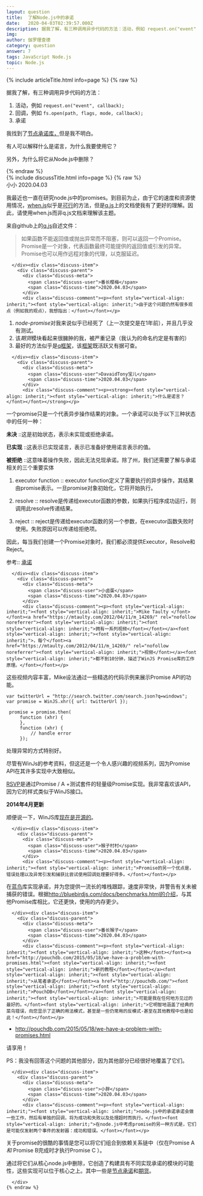 ```yaml
---
layout: question
title:  了解Node.js中的承诺
date:   2020-04-03T02:39:57.000Z
description: 据我了解，有三种调用异步代码的方法：活动，例如 request.on("event", callback);回调，例如 fs.open(path,...
img: 
author: 伽罗理查德
category: question
answer: 7
tags: JavaScript Node.js
topic: Node.js
---
```

<div class="article-root">
  <div class="article">
    {% include articleTitle.html info=page %}
    {% raw %}
    <div class="article-content"><p><font style="vertical-align: inherit;"><font style="vertical-align: inherit;">据我了解，有三种调用异步代码的方法：</font></font></p>

<ol>
<li><font style="vertical-align: inherit;"><font style="vertical-align: inherit;">活动，例如 </font></font><code>request.on("event", callback);</code></li>
<li><font style="vertical-align: inherit;"><font style="vertical-align: inherit;">回调，例如 </font></font><code>fs.open(path, flags, mode, callback);</code></li>
<li><font style="vertical-align: inherit;"><font style="vertical-align: inherit;">承诺</font></font></li>
</ol>

<p><font style="vertical-align: inherit;"><font style="vertical-align: inherit;">我找到了</font></font><a href="https://github.com/kriszyp/node-promise" rel="nofollow noreferrer"><font style="vertical-align: inherit;"><font style="vertical-align: inherit;">节点承诺库，</font></font></a><font style="vertical-align: inherit;"><font style="vertical-align: inherit;">但是我不明白。</font></font></p>

<p><font style="vertical-align: inherit;"><font style="vertical-align: inherit;">有人可以解释什么是诺言，为什么我要使用它？</font></font></p>

<p><font style="vertical-align: inherit;"><font style="vertical-align: inherit;">另外，为什么将它从Node.js中删除？</font></font></p></div>
    {% endraw %}
  </div>

  <div class="discuss-wrapper">
    {% include discussTitle.html info=page %}
    {% raw %}
    <div class="discuss-item">
        <div class="discuss-parent">
          <div class="discuss-meta">
            <span class="discuss-user">小小</span>
            <span class="discuss-time">2020.04.03</span>
          </div>
          <div class="discuss-comment"><p><font style="vertical-align: inherit;"><font style="vertical-align: inherit;">我最近也一直在研究node.js中的promises。</font><font style="vertical-align: inherit;">到目前为止，</font><font style="vertical-align: inherit;">由于它的速度和资源使用情况，</font></font><a href="https://github.com/cujojs/when" rel="nofollow"><font style="vertical-align: inherit;"><font style="vertical-align: inherit;">when.js</font></font></a><font style="vertical-align: inherit;"><font style="vertical-align: inherit;">似乎是</font><a href="https://github.com/cujojs/when" rel="nofollow"><font style="vertical-align: inherit;">可行</font></a><font style="vertical-align: inherit;">的方法，但是</font></font><a href="https://github.com/kriskowal/q/wiki/API-Reference" rel="nofollow"><font style="vertical-align: inherit;"><font style="vertical-align: inherit;">q.js</font></font></a><font style="vertical-align: inherit;"><font style="vertical-align: inherit;">上的文档</font><font style="vertical-align: inherit;">使我有了更好的理解。</font><font style="vertical-align: inherit;">因此，请使用when.js而非q.js文档来理解该主题。</font></font></p>

<p><font style="vertical-align: inherit;"><font style="vertical-align: inherit;">来自</font><font style="vertical-align: inherit;">github上</font><font style="vertical-align: inherit;">的</font></font><a href="https://github.com/kriskowal/q" rel="nofollow"><font style="vertical-align: inherit;"><font style="vertical-align: inherit;">q.js</font></font></a><font style="vertical-align: inherit;"><font style="vertical-align: inherit;">自述文件：</font></font></p>

<blockquote>
  <p><font style="vertical-align: inherit;"><font style="vertical-align: inherit;">如果函数不能返回值或抛出异常而不阻塞，则可以返回一个Promise。</font><font style="vertical-align: inherit;">Promise是一个对象，代表函数最终可能提供的返回值或引发的异常。</font><font style="vertical-align: inherit;">Promise也可以用作远程对象的代理，以克服延迟。</font></font></p>
</blockquote></div>
        </div>
        
      </div><div class="discuss-item">
        <div class="discuss-parent">
          <div class="discuss-meta">
            <span class="discuss-user">番长樱梅</span>
            <span class="discuss-time">2020.04.03</span>
          </div>
          <div class="discuss-comment"><p><font style="vertical-align: inherit;"><font style="vertical-align: inherit;">由于这个问题仍然有很多观点（例如我的观点），我想指出：</font></font></p>

<ol>
<li><em><font style="vertical-align: inherit;"><font style="vertical-align: inherit;">node-promise</font></font></em><font style="vertical-align: inherit;"><font style="vertical-align: inherit;">对我来说似乎已经死了（上一次提交是在1年前），并且几乎没有测试。</font></font></li>
<li><font style="vertical-align: inherit;"><font style="vertical-align: inherit;">该</font></font><em><font style="vertical-align: inherit;"><font style="vertical-align: inherit;">期货</font></font></em><font style="vertical-align: inherit;"><font style="vertical-align: inherit;">模块看起来很臃肿的我，被严重记录（我认为的命名约定是有害的）</font></font></li>
<li><font style="vertical-align: inherit;"><font style="vertical-align: inherit;">最好的方法似乎是</font></font><a href="https://github.com/kriskowal/q"><font style="vertical-align: inherit;"><font style="vertical-align: inherit;">q框架</font></font></a><font style="vertical-align: inherit;"><font style="vertical-align: inherit;">，该</font><a href="https://github.com/kriskowal/q"><font style="vertical-align: inherit;">框架</font></a><font style="vertical-align: inherit;">既活跃又有据可查。</font></font></li>
</ol></div>
        </div>
        
      </div><div class="discuss-item">
        <div class="discuss-parent">
          <div class="discuss-meta">
            <span class="discuss-user">DavaidTony宝儿</span>
            <span class="discuss-time">2020.04.03</span>
          </div>
          <div class="discuss-comment"><p><strong><font style="vertical-align: inherit;"><font style="vertical-align: inherit;">什么是诺言？</font></font></strong></p>

<p><font style="vertical-align: inherit;"><font style="vertical-align: inherit;">一个promise只是一个代表异步操作结果的对象。</font><font style="vertical-align: inherit;">一个承诺可以处于以下三种状态中的任何一种：</font></font></p>

<p><strong><font style="vertical-align: inherit;"><font style="vertical-align: inherit;">未决</font></font></strong><font style="vertical-align: inherit;"><font style="vertical-align: inherit;"> ::这是初始状态，表示未实现或拒绝承诺。</font></font></p>

<p><strong><font style="vertical-align: inherit;"><font style="vertical-align: inherit;">已实现</font></font></strong><font style="vertical-align: inherit;"><font style="vertical-align: inherit;"> ::这表示已实现诺言，表示已准备好使用诺言表示的值。</font></font></p>

<p><strong><font style="vertical-align: inherit;"><font style="vertical-align: inherit;">被拒绝</font></font></strong><font style="vertical-align: inherit;"><font style="vertical-align: inherit;"> ::这意味着操作失败，因此无法兑现承诺。</font><font style="vertical-align: inherit;">除了州，我们还需要了解与承诺相关的三个重要实体</font></font></p>

<ol>
<li><p><font style="vertical-align: inherit;"><font style="vertical-align: inherit;">executor function :: executor function定义了需要执行的异步操作，其结果由promise表示。</font><font style="vertical-align: inherit;">一旦promise对象初始化，它将开始执行。</font></font></p></li>
<li><p><font style="vertical-align: inherit;"><font style="vertical-align: inherit;">resolve :: resolve是传递给executor函数的参数，如果执行程序成功运行，则调用此resolve传递结果。</font></font></p></li>
<li><p><font style="vertical-align: inherit;"><font style="vertical-align: inherit;">reject :: reject是传递给executor函数的另一个参数，在executor函数失败时使用。</font><font style="vertical-align: inherit;">失败原因可以传递给拒绝项。</font></font></p></li>
</ol>

<p><font style="vertical-align: inherit;"><font style="vertical-align: inherit;">因此，每当我们创建一个Promise对象时，我们都必须提供Executor，Resolve和Reject。 </font></font></p>

<p><font style="vertical-align: inherit;"><font style="vertical-align: inherit;">参考:: </font></font><a href="https://rishabh.io/misc/promises.html" rel="nofollow noreferrer"><font style="vertical-align: inherit;"><font style="vertical-align: inherit;">承诺</font></font></a></p></div>
        </div>
        
      </div><div class="discuss-item">
        <div class="discuss-parent">
          <div class="discuss-meta">
            <span class="discuss-user">小卤蛋</span>
            <span class="discuss-time">2020.04.03</span>
          </div>
          <div class="discuss-comment"><p><font style="vertical-align: inherit;"><font style="vertical-align: inherit;">Mike Taulty </font></font><a href="https://mtaulty.com/2012/04/11/m_14269/" rel="nofollow noreferrer"><font style="vertical-align: inherit;"><font style="vertical-align: inherit;">拥有一系列视频</font></font></a><font style="vertical-align: inherit;"><font style="vertical-align: inherit;">，每个</font><a href="https://mtaulty.com/2012/04/11/m_14269/" rel="nofollow noreferrer"><font style="vertical-align: inherit;">视频</font></a><font style="vertical-align: inherit;">都不到10分钟，描述了WinJS Promise库的工作原理。</font></font></p>

<p><font style="vertical-align: inherit;"><font style="vertical-align: inherit;">这些视频内容丰富，Mike设法通过一些精选的代码示例来展示Promise API的功能。</font></font></p>

<pre><code>var twitterUrl = "http://search.twitter.com/search.json?q=windows";<font></font>
var promise = WinJS.xhr({ url: twitterUrl });<font></font>
<font></font>
 promise = promise.then(<font></font>
     function (xhr) {<font></font>
     },<font></font>
     function (xhr) {<font></font>
         // handle error<font></font>
     });<font></font>
</code></pre>

<p><font style="vertical-align: inherit;"><font style="vertical-align: inherit;">处理异常的方式特别好。</font></font></p>

<p><font style="vertical-align: inherit;"><font style="vertical-align: inherit;">尽管有WinJs的参考资料，但这还是一个令人感兴趣的视频系列，因为Promise API在其许多实现中大致相似。</font></font></p>

<p><a href="https://github.com/tildeio/rsvp.js?utm_source=javascriptweekly" rel="nofollow noreferrer"><font style="vertical-align: inherit;"><font style="vertical-align: inherit;">RSVP</font></font></a><font style="vertical-align: inherit;"><font style="vertical-align: inherit;">是通过Promise / A +测试套件的轻量级Promise实现。</font><font style="vertical-align: inherit;">我非常喜欢该API，因为它的样式类似于WinJS接口。</font></font></p>

<p><strong><font style="vertical-align: inherit;"><font style="vertical-align: inherit;">2014年4月更新</font></font></strong></p>

<p><font style="vertical-align: inherit;"><font style="vertical-align: inherit;">顺便说一下，WinJS库</font></font><a href="https://github.com/winjs/winjs" rel="nofollow noreferrer"><font style="vertical-align: inherit;"><font style="vertical-align: inherit;">现在是开源的</font></font></a><font style="vertical-align: inherit;"><font style="vertical-align: inherit;">。</font></font></p></div>
        </div>
        
      </div><div class="discuss-item">
        <div class="discuss-parent">
          <div class="discuss-meta">
            <span class="discuss-user">猴子村村</span>
            <span class="discuss-time">2020.04.03</span>
          </div>
          <div class="discuss-comment"><p><font style="vertical-align: inherit;"><font style="vertical-align: inherit;">Promise的另一个优点是，错误处理以及异常引发和捕获比尝试使用回调处理要好得多。</font></font></p>

<p><font style="vertical-align: inherit;"><font style="vertical-align: inherit;">在</font></font><a href="https://github.com/petkaantonov/bluebird" rel="nofollow"><font style="vertical-align: inherit;"><font style="vertical-align: inherit;">蓝鸟</font></font></a><font style="vertical-align: inherit;"><font style="vertical-align: inherit;">库实现承诺，并为您提供一流长的堆栈跟踪，速度非常快，并警告有关未被捕获的错误。</font><font style="vertical-align: inherit;">根据</font><a href="http://bluebirdjs.com/docs/benchmarks.html" rel="nofollow"><font style="vertical-align: inherit;">http://bluebirdjs.com/docs/benchmarks.html的介绍</font></a><font style="vertical-align: inherit;">，与其他Promise库相比，它还更快，使用的内存更少。</font></font><a href="http://bluebirdjs.com/docs/benchmarks.html" rel="nofollow"><font style="vertical-align: inherit;"></font></a></p></div>
        </div>
        
      </div><div class="discuss-item">
        <div class="discuss-parent">
          <div class="discuss-meta">
            <span class="discuss-user">番长猴子</span>
            <span class="discuss-time">2020.04.03</span>
          </div>
          <div class="discuss-comment"><p><font style="vertical-align: inherit;"><font style="vertical-align: inherit;">这种</font></font><a href="http://pouchdb.com/2015/05/18/we-have-a-problem-with-promises.html"><font style="vertical-align: inherit;"><font style="vertical-align: inherit;">新的教程</font></font></a><font style="vertical-align: inherit;"><font style="vertical-align: inherit;">从笔者承诺</font></font><a href="http://pouchdb.com/"><font style="vertical-align: inherit;"><font style="vertical-align: inherit;">PouchDB</font></font></a><font style="vertical-align: inherit;"><font style="vertical-align: inherit;">可能是我在任何地方见过的最好的。</font><font style="vertical-align: inherit;">它明智地涵盖了经典的菜鸟错误，向您显示了正确的用法模式，甚至是一些仍常用的反模式-甚至在其他教程中也是如此！</font></font></p>

<ul>
<li><a href="http://pouchdb.com/2015/05/18/we-have-a-problem-with-promises.html"><font style="vertical-align: inherit;"><font style="vertical-align: inherit;">http://pouchdb.com/2015/05/18/we-have-a-problem-with-promises.html</font></font></a> </li>
</ul>

<p><font style="vertical-align: inherit;"><font style="vertical-align: inherit;">请享用！</font></font></p>

<p><font style="vertical-align: inherit;"><font style="vertical-align: inherit;">PS：我没有回答这个问题的其他部分，因为其他部分已经很好地覆盖了它们。 </font></font></p></div>
        </div>
        
      </div><div class="discuss-item">
        <div class="discuss-parent">
          <div class="discuss-meta">
            <span class="discuss-user">小胖</span>
            <span class="discuss-time">2020.04.03</span>
          </div>
          <div class="discuss-comment"><p><font style="vertical-align: inherit;"><font style="vertical-align: inherit;">node.js中的承诺承诺会做一些工作，然后有单独的回调，将为成功和失败以及处理超时而执行。</font><font style="vertical-align: inherit;">在node.js中考虑promise的另一种方式是，它们是可能仅发射两个事件的发射器：成功和错误。</font></font></p>

<p><font style="vertical-align: inherit;"><font style="vertical-align: inherit;">关于promise的很酷的事情是您可以将它们组合到依赖关系链中（仅在Promise A </font></font><em><font style="vertical-align: inherit;"><font style="vertical-align: inherit;">和</font></font></em><font style="vertical-align: inherit;"><font style="vertical-align: inherit;"> Promise B完成</font><font style="vertical-align: inherit;">时才执行Promise C </font><font style="vertical-align: inherit;">）。</font></font></p>

<p><font style="vertical-align: inherit;"><font style="vertical-align: inherit;">通过将它们从核心node.js中删除，它创造了构建具有不同实现承诺的模块的可能性，这些实现可以位于核心之上。</font><font style="vertical-align: inherit;">其中一些是</font></font><a href="https://github.com/kriszyp/node-promise" rel="noreferrer"><font style="vertical-align: inherit;"><font style="vertical-align: inherit;">节点承诺</font></font></a><font style="vertical-align: inherit;"><font style="vertical-align: inherit;">和</font></font><a href="https://github.com/coolaj86/futures" rel="noreferrer"><font style="vertical-align: inherit;"><font style="vertical-align: inherit;">期货</font></font></a><font style="vertical-align: inherit;"><font style="vertical-align: inherit;">。</font></font></p></div>
        </div>
        
      </div>
    {% endraw %}
  </div>
<div>
